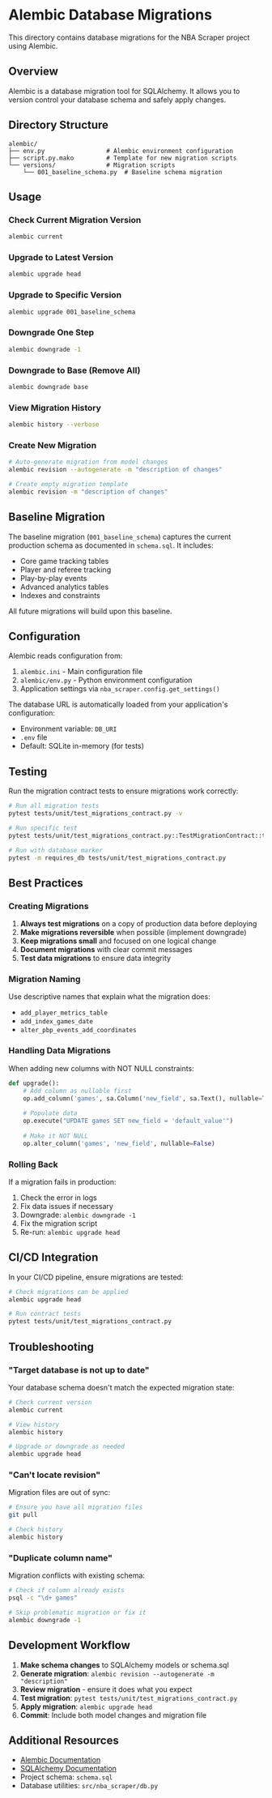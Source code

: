 # Alembic Database Migrations

This directory contains database migrations for the NBA Scraper project using Alembic.

## Overview

Alembic is a database migration tool for SQLAlchemy. It allows you to version control your database schema and safely apply changes.

## Directory Structure

```
alembic/
├── env.py                 # Alembic environment configuration
├── script.py.mako         # Template for new migration scripts
└── versions/              # Migration scripts
    └── 001_baseline_schema.py  # Baseline schema migration
```

## Usage

### Check Current Migration Version

```bash
alembic current
```

### Upgrade to Latest Version

```bash
alembic upgrade head
```

### Upgrade to Specific Version

```bash
alembic upgrade 001_baseline_schema
```

### Downgrade One Step

```bash
alembic downgrade -1
```

### Downgrade to Base (Remove All)

```bash
alembic downgrade base
```

### View Migration History

```bash
alembic history --verbose
```

### Create New Migration

```bash
# Auto-generate migration from model changes
alembic revision --autogenerate -m "description of changes"

# Create empty migration template
alembic revision -m "description of changes"
```

## Baseline Migration

The baseline migration (`001_baseline_schema`) captures the current production schema as documented in `schema.sql`. It includes:

- Core game tracking tables
- Player and referee tracking
- Play-by-play events
- Advanced analytics tables
- Indexes and constraints

All future migrations will build upon this baseline.

## Configuration

Alembic reads configuration from:
1. `alembic.ini` - Main configuration file
2. `alembic/env.py` - Python environment configuration
3. Application settings via `nba_scraper.config.get_settings()`

The database URL is automatically loaded from your application's configuration:
- Environment variable: `DB_URI`
- `.env` file
- Default: SQLite in-memory (for tests)

## Testing

Run the migration contract tests to ensure migrations work correctly:

```bash
# Run all migration tests
pytest tests/unit/test_migrations_contract.py -v

# Run specific test
pytest tests/unit/test_migrations_contract.py::TestMigrationContract::test_upgrade_to_head_creates_all_tables -v

# Run with database marker
pytest -m requires_db tests/unit/test_migrations_contract.py
```

## Best Practices

### Creating Migrations

1. **Always test migrations** on a copy of production data before deploying
2. **Make migrations reversible** when possible (implement downgrade)
3. **Keep migrations small** and focused on one logical change
4. **Document migrations** with clear commit messages
5. **Test data migrations** to ensure data integrity

### Migration Naming

Use descriptive names that explain what the migration does:
- `add_player_metrics_table`
- `add_index_games_date`
- `alter_pbp_events_add_coordinates`

### Handling Data Migrations

When adding new columns with NOT NULL constraints:

```python
def upgrade():
    # Add column as nullable first
    op.add_column('games', sa.Column('new_field', sa.Text(), nullable=True))
    
    # Populate data
    op.execute("UPDATE games SET new_field = 'default_value'")
    
    # Make it NOT NULL
    op.alter_column('games', 'new_field', nullable=False)
```

### Rolling Back

If a migration fails in production:
1. Check the error in logs
2. Fix data issues if necessary
3. Downgrade: `alembic downgrade -1`
4. Fix the migration script
5. Re-run: `alembic upgrade head`

## CI/CD Integration

In your CI/CD pipeline, ensure migrations are tested:

```bash
# Check migrations can be applied
alembic upgrade head

# Run contract tests
pytest tests/unit/test_migrations_contract.py
```

## Troubleshooting

### "Target database is not up to date"

Your database schema doesn't match the expected migration state:

```bash
# Check current version
alembic current

# View history
alembic history

# Upgrade or downgrade as needed
alembic upgrade head
```

### "Can't locate revision"

Migration files are out of sync:

```bash
# Ensure you have all migration files
git pull

# Check history
alembic history
```

### "Duplicate column name"

Migration conflicts with existing schema:

```bash
# Check if column already exists
psql -c "\d+ games"

# Skip problematic migration or fix it
alembic downgrade -1
```

## Development Workflow

1. **Make schema changes** to SQLAlchemy models or schema.sql
2. **Generate migration**: `alembic revision --autogenerate -m "description"`
3. **Review migration** - ensure it does what you expect
4. **Test migration**: `pytest tests/unit/test_migrations_contract.py`
5. **Apply migration**: `alembic upgrade head`
6. **Commit**: Include both model changes and migration file

## Additional Resources

- [Alembic Documentation](https://alembic.sqlalchemy.org/)
- [SQLAlchemy Documentation](https://docs.sqlalchemy.org/)
- Project schema: `schema.sql`
- Database utilities: `src/nba_scraper/db.py`
